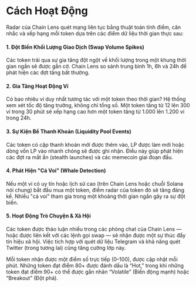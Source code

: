 # Cách Hoạt Động

Radar của Chain Lens quét mạng liên tục bằng thuật toán tính điểm, cân nhắc và xếp hạng mỗi token dựa trên các điểm dữ liệu thời gian thực sau:

#### 1. Đột Biến Khối Lượng Giao Dịch (Swap Volume Spikes)
Các token trải qua sự gia tăng đột ngột về khối lượng trong một khung thời gian ngắn sẽ được gắn cờ. Chain Lens so sánh trung bình 1h, 6h và 24h để phát hiện các đợt tăng bất thường.

#### 2. Gia Tăng Hoạt Động Ví
Có bao nhiêu ví duy nhất tương tác với một token theo thời gian? Hệ thống xem xét tốc độ tăng trưởng, không chỉ tổng số. Một token tăng từ 12 lên 300 ví trong 30 phút sẽ xếp hạng cao hơn một token tăng từ 1.000 lên 1.200 ví trong 24h.

#### 3. Sự Kiện Bể Thanh Khoản (Liquidity Pool Events)
Các token có cặp thanh khoản mới được thêm vào, LP được làm mới hoặc dòng vốn LP vào nhanh chóng sẽ được ghi nhận. Điều này giúp phát hiện các đợt ra mắt ẩn (stealth launches) và các memecoin giai đoạn đầu.

#### 4. Phát Hiện "Cá Voi" (Whale Detection)
Nếu một ví có uy tín hoặc lịch sử cao (trên Chain Lens hoặc chuỗi Solana nói chung) bắt đầu mua một token, điểm radar của token đó sẽ tăng đáng kể. Nhiều "cá voi" tham gia trong một khoảng thời gian ngắn gây ra sự đột biến.

#### 5. Hoạt Động Trò Chuyện & Xã Hội
Các token được thảo luận nhiều trong các phòng chat của Chain Lens — hoặc được liên kết với các lệnh gọi swap — sẽ nhận được một sự thúc đẩy tín hiệu xã hội. Việc tích hợp với quét dữ liệu Telegram và khả năng quét Twitter (trong tương lai) cũng tăng cường lớp này.

Mỗi token nhận được một điểm số trực tiếp (0–100), được cập nhật mỗi phút. Những token đạt điểm 80+ được đánh dấu là “Hot,” trong khi những token đạt điểm 90+ có thể được gắn nhãn “Volatile” (Biến động mạnh) hoặc “Breakout” (Đột phá).
